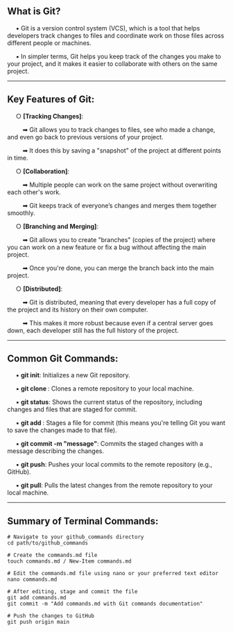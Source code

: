 What is Git?
------------------------
&nbsp;&nbsp;&nbsp;&nbsp; ▪ Git is a version control system (VCS), which is a tool that helps developers track changes to files and coordinate work on those files across different people or machines.

&nbsp;&nbsp;&nbsp;&nbsp; ▪ In simpler terms, Git helps you keep track of the changes you make to your project, and it makes it easier to collaborate with others on the same project.

------------------------
Key Features of Git:
------------------------
&nbsp;&nbsp;&nbsp;&nbsp; ○ <strong>[Tracking Changes]</strong>: 

&nbsp;&nbsp;&nbsp;&nbsp;&nbsp;&nbsp;&nbsp;&nbsp; ➡ Git allows you to track changes to files, see who made a change, and even go back to previous versions of your project.

&nbsp;&nbsp;&nbsp;&nbsp;&nbsp;&nbsp;&nbsp;&nbsp; ➡ It does this by saving a "snapshot" of the project at different points in time.

&nbsp;&nbsp;&nbsp;&nbsp; ○ <strong>[Collaboration]</strong>:

&nbsp;&nbsp;&nbsp;&nbsp;&nbsp;&nbsp;&nbsp;&nbsp; ➡ Multiple people can work on the same project without overwriting each other's work.

&nbsp;&nbsp;&nbsp;&nbsp;&nbsp;&nbsp;&nbsp;&nbsp; ➡ Git keeps track of everyone’s changes and merges them together smoothly.

&nbsp;&nbsp;&nbsp;&nbsp; ○ <strong>[Branching and Merging]</strong>:

&nbsp;&nbsp;&nbsp;&nbsp;&nbsp;&nbsp;&nbsp;&nbsp; ➡ Git allows you to create "branches" (copies of the project) where you can work on a new feature or fix a bug without affecting the main project.

&nbsp;&nbsp;&nbsp;&nbsp;&nbsp;&nbsp;&nbsp;&nbsp; ➡ Once you're done, you can merge the branch back into the main project.

&nbsp;&nbsp;&nbsp;&nbsp; ○ <strong>[Distributed]</strong>: 

&nbsp;&nbsp;&nbsp;&nbsp;&nbsp;&nbsp;&nbsp;&nbsp; ➡ Git is distributed, meaning that every developer has a full copy of the project and its history on their own computer.

&nbsp;&nbsp;&nbsp;&nbsp;&nbsp;&nbsp;&nbsp;&nbsp; ➡ This makes it more robust because even if a central server goes down, each developer still has the full history of the project.

------------------------
Common Git Commands:
------------------------
&nbsp;&nbsp;&nbsp;&nbsp; ▪ <strong>git init</strong>: Initializes a new Git repository.

&nbsp;&nbsp;&nbsp;&nbsp; ▪ <strong>git clone <url></strong>: Clones a remote repository to your local machine.

&nbsp;&nbsp;&nbsp;&nbsp; ▪ <strong>git status</strong>: Shows the current status of the repository, including changes and files that are staged for commit.

&nbsp;&nbsp;&nbsp;&nbsp; ▪ <strong>git add <file></strong>: Stages a file for commit (this means you're telling Git you want to save the changes made to that file).

&nbsp;&nbsp;&nbsp;&nbsp; ▪ <strong>git commit -m "message"</strong>: Commits the staged changes with a message describing the changes.

&nbsp;&nbsp;&nbsp;&nbsp; ▪ <strong>git push</strong>: Pushes your local commits to the remote repository (e.g., GitHub).

&nbsp;&nbsp;&nbsp;&nbsp; ▪ <strong>git pull</strong>: Pulls the latest changes from the remote repository to your local machine.

------------------------------
Summary of Terminal Commands:
------------------------------
    # Navigate to your github_commands directory
    cd path/to/github_commands
    
    # Create the commands.md file
    touch commands.md / New-Item commands.md
    
    # Edit the commands.md file using nano or your preferred text editor
    nano commands.md
    
    # After editing, stage and commit the file
    git add commands.md
    git commit -m "Add commands.md with Git commands documentation"
    
    # Push the changes to GitHub
    git push origin main























